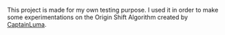 This project is made for my own testing purpose.
I used it in order to make some experimentations on the Origin Shift Algorithm created by [CaptainLuma](https://github.com/CaptainLuma/).
